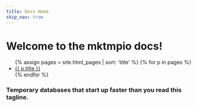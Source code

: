 ```yaml
---
title: Docs Home
skip_nav: true
---
```


# Welcome to the mktmpio docs!

<ul>
{% assign pages = site.html_pages | sort: 'title' %}
{% for p in pages %}
  <li><a href="{{ p.url }}">{{ p.title }}</a></li>
{% endfor %}
</ul>

### Temporary databases that start up faster than you read this tagline.
